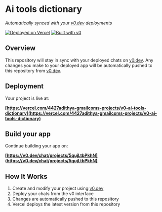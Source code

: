 # Ai tools dictionary

*Automatically synced with your [v0.dev](https://v0.dev) deployments*

[![Deployed on Vercel](https://img.shields.io/badge/Deployed%20on-Vercel-black?style=for-the-badge&logo=vercel)](https://vercel.com/4427adithya-gmailcoms-projects/v0-ai-tools-dictionary)
[![Built with v0](https://img.shields.io/badge/Built%20with-v0.dev-black?style=for-the-badge)](https://v0.dev/chat/projects/5qujLtbPkhN)

## Overview

This repository will stay in sync with your deployed chats on [v0.dev](https://v0.dev).
Any changes you make to your deployed app will be automatically pushed to this repository from [v0.dev](https://v0.dev).

## Deployment

Your project is live at:

**[https://vercel.com/4427adithya-gmailcoms-projects/v0-ai-tools-dictionary](https://vercel.com/4427adithya-gmailcoms-projects/v0-ai-tools-dictionary)**

## Build your app

Continue building your app on:

**[https://v0.dev/chat/projects/5qujLtbPkhN](https://v0.dev/chat/projects/5qujLtbPkhN)**

## How It Works

1. Create and modify your project using [v0.dev](https://v0.dev)
2. Deploy your chats from the v0 interface
3. Changes are automatically pushed to this repository
4. Vercel deploys the latest version from this repository